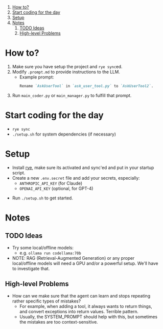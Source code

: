 1. [How to?](#how-to)
2. [Start coding for the day](#start-coding-for-the-day)
3. [Setup](#setup)
4. [Notes](#notes)
   1. [TODO Ideas](#todo-ideas)
   2. [High-level Problems](#high-level-problems)


# How to?

1. Make sure you have setup the project and `rye sync`ed.
2. Modify `.prompt.md` to provide instructions to the LLM.
   * Example prompt:
     ```md
     Rename `AskUserTool` in `ask_user_tool.py` to `AskUserTool2`.
     ```
3. Run `main_coder.py` or `main_manager.py` to fulfill that prompt.


# Start coding for the day

* `rye sync`
* `./setup.sh` for system dependencies (if necessary)


# Setup

* Install [rye](https://rye.astral.sh/guide/basics/), make sure its activated and sync'ed and put in your startup script.
* Create a new `.env.secret` file and add your secrets, especially:
  * `ANTHROPIC_API_KEY` (for Claude)
  * `OPENAI_API_KEY` (optional, for GPT-4)
  <!-- * `AI_MSN` (optional - chooses a different AI service+model+additional flags)
    * There is `.env.secret.example` with an example of `AI_MSN` for use with claude. -->
<!-- * Google Cloud setup (for speech-to-text support)
  * -> See below -->
* Run `./setup.sh` to get started.

<!-- 
# Google Cloud Credentials Setup

To use the Google Cloud Speech-to-Text API for audio transcription, you need to set up credentials:

## First Time
  1. Go to the [Google Cloud Console](https://console.cloud.google.com/).
  2. Create a new project or select an existing one.
  3. Enable the Speech-to-Text API for your project.
  4. Create a service account key:
     - Go to "IAM & Admin" > "Service Accounts".
     - Click "Create Service Account".
     - Give it a name and grant it the "Speech-to-Text User" role.

## Once you have setup the API:
1. Go to the [Google Cloud Console](https://console.cloud.google.com/).
   - Go to "IAM & Admin" > "Service Accounts".
2. Create a JSON key for the service account.
3. Download the JSON key file.
4. Store the key in `.secret/google_application_credentials.json`.

The `setup.sh` script will automatically load the credentials from `.env.secret` when setting up the project. -->


# Notes

## TODO Ideas

* Try some local/offline models:
  * e.g. `ollama run codellama:70b`
* NOTE: RAG (Retrieval-Augmented Generation) or any proper local/offline models will need a GPU and/or a powerful setup. We'll have to investigate that.


## High-level Problems

* How can we make sure that the agent can learn and stops repeating rather specific types of mistakes?
  * For example, when adding a tool, it always wants to return things, and convert exceptions into return values. Terrible pattern.
  * Usually, the SYSTEM_PROMPT should help with this, but sometimes the mistakes are too context-sensitive.
